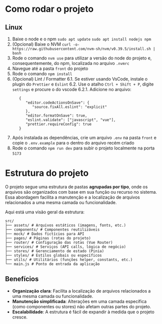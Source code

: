 # Como rodar o projeto

## Linux

1. Baixe o node e o npm `sudo apt update`
   `sudo apt install nodejs npm`
2. (Opcional) Baixe o NVM `curl -o- https://raw.githubusercontent.com/nvm-sh/nvm/v0.39.5/install.sh | bash`
3. Rode o comando `nvm use` para utilizar a versão do node do projeto e, consequentemente, do npm, localizada no arquivo `.nvmrc`
4. Navegue até a pasta `front` do projeto
5. Rode o comando `npm install`
6. (Opcional) Lint / Formatter
   6.1. Se estiver usando VsCode, instale o plugin do `Prettier` e `Eslint`
   6.2. Use o atalho `Ctrl + Shift + P`, digite `settings` e procure o do vscode
   6.2.1. Adicione no arquivo:
   ```
      {
         "editor.codeActionsOnSave": {
            "source.fixAll.eslint": "explicit"
         },
         "editor.formatOnSave": true,
         "eslint.validate": ["javascript", "vue"],
         "prettier.requireConfig": true
      }
   ```
7. Após instalada as dependências, crie um arquivo `.env` na pasta `front` e copie o `.env.example` para o dentro do arquivo recém criado
8. Rode o comando `npm run dev` para subir o projeto localmente na porta `5173`

# Estrutura do projeto

O projeto segue uma estrutura de pastas **agrupadas por tipo**, onde os arquivos são organizados com base em sua função ou recurso no sistema. Essa abordagem facilita a manutenção e a localização de arquivos relacionados a uma mesma camada ou funcionalidade.

Aqui está uma visão geral da estrutura:

```
src/
├── assets/ # Arquivos estáticos (imagens, fonts, etc.)
├── components/ # Componentes reutilizáveis
├── mock/ # Dados fictícios para API
├── pages/ # Páginas (rotas do projeto)
├── router/ # Configuração das rotas (Vue Router)
├── services/ # Serviços (API calls, lógica de negócio)
├── stores/ # Gerenciamento de estado (Pinia)
├── styles/ # Estilos globais ou específicos
├── utils/ # Utilitários (funções helper, constants, etc.)
└── main.js # Ponto de entrada da aplicação
```

## Benefícios

- **Organização clara**: Facilita a localização de arquivos relacionados a uma mesma camada ou funcionalidade.
- **Manutenção simplificada**: Alterações em uma camada específica (como componentes ou stores) não afetam outras partes do projeto.
- **Escalabilidade**: A estrutura é fácil de expandir à medida que o projeto cresce.
